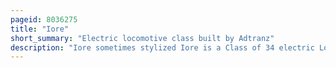 ```yaml
---
pageid: 8036275
title: "Iore"
short_summary: "Electric locomotive class built by Adtranz"
description: "Iore sometimes stylized Iore is a Class of 34 electric Locomotives built by Adtranz and its Successor Bombardier Transportation for the swedish Mining Company Lkab's Railway Division Malmtrafik. The Class is a Variation of Adtranz Octeon modular Product Platform thus related to bombardier's later Traxx Platform. The Locomotives are considered to be one of the most powerful Locomotives and each Haul Iron ore freight Trains on the ofoten Line and Iron Ore in Sweden and Norway. The 8,600-tonne 68-car trains are hauled by two single-ended Co′Co′ locomotives, each with a power output of 5,400 kW . Each operates with 600 Kilonewtons tractive Effort and has a maximum Speed of 80 Km/H. The first Series of 18 Locomotives were delivered from 2000 to 2004 and replaced some of the aging Dm3 and el 15 Units. In 2007 eight additional Vehicles were ordered with Production to be finished by 2011 by which Time another four double Units were ordered. These Units were planned for Deliveries from 2013 to 2014."
---
```

